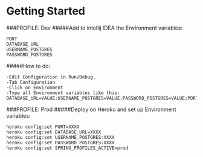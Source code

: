 # Getting Started
###PROFILE: Dev
#####Add to intellij IDEA the Environment variables:
~~~~
PORT
DATABASE_URL
USERNAME_POSTGRES
PASSWORD_POSTGRES
~~~~
#####How to do:
~~~~
-Edit Configuration in Run/Debug.
-Tab Configuration
-Click on Environment
-Type all Environment variables like this:
DATABASE_URL=VALUE;USERNAME_POSTGRES=VALUE;PASSWORD_POSTGRES=VALUE;PORT=VALUE
~~~~
###PROFILE: Prod
#####Deploy on Heroku and set up Environment variables:
~~~~
heroku config:set PORT=XXXX
heroku config:set DATABASE_URL=XXXX
heroku config:set USERNAME_POSTGRES:XXXX
heroku config:set PASSWORD_POSTGRES:XXXX
heroku config:set SPRING_PROFILES_ACTIVE=prod

